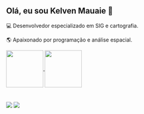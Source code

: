 ## Olá, eu sou Kelven Mauaie 👋

<p>💻 Desenvolvedor especializado em SIG e cartografia.</p> 
<p>🌎 Apaixonado por programação e análise espacial.</p>

<a href="https://github.com/kelvenmahuaie/github-readme-stats">
  <img height=100 align="center" src="https://github-readme-stats.vercel.app/api?username=kelvenmahuaie&theme=tokyonight" />
</a>
<a href="https://github.com/kelvenmahuaie/convoychat">
  <img height=100 align="center" src="https://github-readme-stats.vercel.app/api/top-langs?username=kelvenmahuaie&layout=compact&langs_count=8&card_width=320&theme=tokyonight" />
</a>

#
[<img src="https://img.shields.io/badge/LinkedIn-0077B5?style=for-the-badge&logo=linkedin&logoColor=white">](https://www.linkedin.com/in/kelvenmauaie/)
<a href="mailto:kelvenmahuaie@gmail.com">
  <img src="https://img.shields.io/badge/Gmail-D14836?style=for-the-badge&logo=gmail&logoColor=white"/>
</a>
